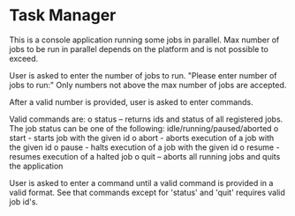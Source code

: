 # Task Manager

This is a console application running some jobs in parallel.
Max number of jobs to be run in parallel depends on the platform and is not possible to exceed.

User is asked to enter the number of jobs to run.
"Please enter number of jobs to run:"
Only numbers not above the max number of jobs are accepted.

After a valid number is provided, user is asked to enter commands.

Valid commands are:
o status – returns ids and status of all registered jobs.
           The job status can be one of the following: idle/running/paused/aborted
o start <id> - starts job with the given id
o abort <id> - aborts execution of a job with the given id
o pause <id> - halts execution of a job with the given id
o resume <id> - resumes execution of a halted job
o quit – aborts all running jobs and quits the application
  
User is asked to enter a command until a valid command is provided in a valid format.
See that commands except for 'status' and 'quit' requires valid job id's.
